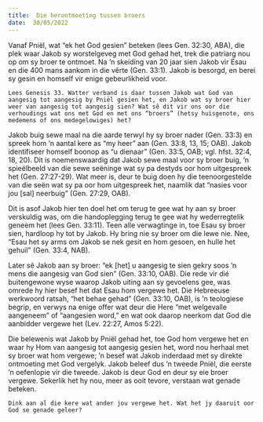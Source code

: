 ```yaml
---
title:  Die herontmoeting tussen broers
date:  30/05/2022
---
```


Vanaf Pniël, wat “ek het God gesien” beteken (lees Gen. 32:30, ABA), die plek waar Jakob sy worstelgeveg met God gehad het, trek die patriarg nou op om sy broer te ontmoet. Na ’n skeiding van 20 jaar sien Jakob vir Esau en die 400 mans aankom in die vêrte (Gen. 33:1). Jakob is besorgd, en berei sy gesin en homself vir enige gebeurlikheid voor.

`Lees Genesis 33. Watter verband is daar tussen Jakob wat God van aangesig tot aangesig by Pniël gesien het, en Jakob wat sy broer hier weer van aangesig tot aangesig sien? Wat sê dit vir ons oor die verhoudings wat ons met God en met ons “broers” (hetsy huisgenote, ons medemens of ons medegelowiges) het?`

Jakob buig sewe maal na die aarde terwyl hy sy broer nader (Gen. 33:3) en spreek hom ’n aantal kere as “my heer” aan (Gen. 33:8, 13, 15; OAB). Jakob identifiseer homself boonop as “u dienaar” (Gen. 33:5, OAB; vgl. hfst. 32:4, 18, 20). Dit is noemenswaardig dat Jakob sewe maal voor sy broer buig, ’n spieëlbeeld van die sewe seëninge wat sy pa destyds oor hom uitgespreek het (Gen. 27:27-29). Wat meer is, deur te buig doen hy die teenoorgestelde van die seën wat sy pa oor hom uitgespreek het, naamlik dat “nasies voor jou [sal] neerbuig” (Gen. 27:29, OAB).

Dit is asof Jakob hier ten doel het om terug te gee wat hy aan sy broer verskuldig was, om die handoplegging terug te gee wat hy wederregtelik geneem het (lees Gen. 33:11). Teen alle verwagtinge in, toe Esau sy broer sien, hardloop hy tot by Jakob. Hy bring nie sy broer om die lewe nie. Nee, “Esau het sy arms om Jakob se nek gesit en hom gesoen, en hulle het gehuil” (Gen. 33:4, NAB).

Later sê Jakob aan sy broer: “ek [het] u aangesig te sien gekry soos ’n mens die aangesig van God sien” (Gen. 33:10, OAB). Die rede vir dié buitengewone wyse waarop Jakob uiting aan sy gevoelens gee, was omrede hy hier besef het dat Esau hom vergewe het. Die Hebreeuse werkwoord ratsah, “het behae gehad” (Gen. 33:10, OAB), is ’n teologiese begrip, en verwys na enige offer wat deur die Here “met welgevalle aangeneem” of “aangesien word,” en wat ook daarop neerkom dat God die aanbidder vergewe het (Lev. 22:27, Amos 5:22).

Die belewenis wat Jakob by Pniël gehad het, toe God hom vergewe het en waar hy Hom van aangesig tot aangesig gesien het, word nou herhaal met sy broer wat hom vergewe; ’n besef wat Jakob inderdaad met sy direkte ontmoeting met God vergelyk. Jakob beleef dus ’n tweede Pniël, die eerste ’n oefenlopie vir die tweede. Jakob is deur God en deur sy eie broer vergewe. Sekerlik het hy nou, meer as ooit tevore, verstaan wat genade beteken.

`Dink aan al die kere wat ander jou vergewe het. Wat het jy daaruit oor God se genade geleer?`